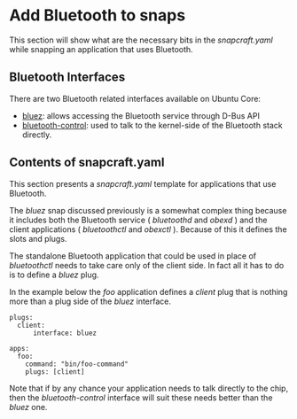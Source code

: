 # Add Bluetooth to snaps

This section will show what are the necessary bits in the  *snapcraft.yaml*  while snapping an application that uses Bluetooth.

## Bluetooth Interfaces

There are two Bluetooth related interfaces available on Ubuntu Core:

- [bluez](https://snapcraft.io/docs/bluez-interface): allows accessing the Bluetooth service through D-Bus API
- [bluetooth-control](https://snapcraft.io/docs/bluetooth-control-interface):  used to talk to the kernel-side of the Bluetooth stack directly.

## Contents of snapcraft.yaml

This section presents a  *snapcraft.yaml*  template for applications that use Bluetooth.

The  *bluez*  snap discussed previously is a somewhat complex thing because it includes both the Bluetooth service ( *bluetoothd*  and  *obexd* ) and the client applications ( *bluetoothctl*  and  *obexctl* ). Because of this it defines the slots and plugs.

The standalone Bluetooth application that could be used in place of  *bluetoothctl*  needs to take care only of the client side. In fact all it has to do is to define a  *bluez*  plug.

In the example below the  *foo*  application defines a  *client*  plug that is nothing more than a plug side of the  *bluez*  interface.
```
plugs:
  client:
      interface: bluez

apps:
  foo:
    command: "bin/foo-command"
    plugs: [client]

```
Note that if by any chance your application needs to talk directly to the chip, then the  *bluetooth-control*  interface will suit these needs better than the  *bluez*  one.
